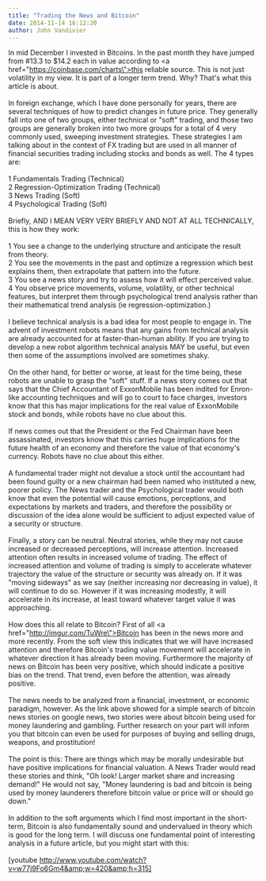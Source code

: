 ```yaml
---
title: "Trading the News and Bitcoin"
date: 2014-11-14 16:12:20
author: John Vandivier
---
```




In mid December I invested in Bitcoins. In the past month they have jumped from #13.3 to $14.2 each in value according to <a href=\"https://coinbase.com/charts\">this reliable source</a>. This is not just volatility in my view. It is part of a longer term trend. Why? That's what this article is about.<br /><br />In foreign exchange, which I have done personally for years, there are several techniques of how to predict changes in future price. They generally fall into one of two groups, either technical or \"soft\" trading, and those two groups are generally broken into two more groups for a total of 4 very commonly used, sweeping investment strategies. These strategies I am talking about in the context of FX trading but are used in all manner of financial securities trading including stocks and bonds as well. The 4 types are:<br /><br />1 Fundamentals Trading (Technical)<br />2 Regression-Optimization Trading (Technical)<br />3 News Trading (Soft)<br />4 Psychological Trading (Soft)<br /><br />Briefly, AND I MEAN VERY VERY BRIEFLY AND NOT AT ALL TECHNICALLY, this is how they work:<br /><br />1 You see a change to the underlying structure and anticipate the result from theory.<br />2 You see the movements in the past and optimize a regression which best explains them, then extrapolate that pattern into the future.<br />3 You see a news story and try to assess how it will effect perceived value.<br />4 You observe price movements, volume, volatility, or other technical features, but interpret them through psychological trend analysis rather than their mathematical trend analysis (ie regression-optimization.)<br /><br />I believe technical analysis is a bad idea for most people to engage in. The advent of investment robots means that any gains from technical analysis are already accounted for at faster-than-human ability. If you are trying to develop a new robot algorithm technical analysis MAY be useful, but even then some of the assumptions involved are sometimes shaky.<br /><br />On the other hand, for better or worse, at least for the time being, these robots are unable to grasp the \"soft\" stuff. If a news story comes out that says that the Chief Accountant of ExxonMobile has been indited for Enron-like accounting techniques and will go to court to face charges, investors know that this has major implications for the real value of ExxonMobile stock and bonds, while robots have no clue about this.<br /><br />If news comes out that the President or the Fed Chairman have been assassinated, investors know that this carries huge implications for the future health of an economy and therefore the value of that economy's currency. Robots have no clue about this either.<br /><br />A fundamental trader might not devalue a stock until the accountant had been found guilty or a new chairman had been named who instituted a new, poorer policy. The News trader and the Psychological trader would both know that even the potential will cause emotions, perceptions, and expectations by markets and traders, and therefore the possibility or discussion of the idea alone would be sufficient to adjust expected value of a security or structure.<br /><br />Finally, a story can be neutral. Neutral stories, while they may not cause increased or decreased perceptions, will increase attention. Increased attention often results in increased volume of trading. The effect of increased attention and volume of trading is simply to accelerate whatever trajectory the value of the structure or security was already on. If it was \"moving sideways\" as we say (neither increasing nor decreasing in value), it will continue to do so. However if it was increasing modestly, it will accelerate in its increase, at least toward whatever target value it was approaching.<br /><br />How does this all relate to Bitcoin? First of all <a href=\"http://imgur.com/TuWre\">Bitcoin has been in the news</a> more and more recently. From the soft view this indicates that we will have increased attention and therefore Bitcoin's trading value movement will accelerate in whatever direction it has already been moving. Furthermore the majority of news on Bitcoin has been very positive, which should indicate a positive bias on the trend. That trend, even before the attention, was already positive.<br /><br />The news needs to be analyzed from a financial, investment, or economic paradigm, however. As the link above showed for a simple search of bitcoin news stories on google news, two stories were about bitcoin being used for money laundering and gambling. Further research on your part will inform you that bitcoin can even be used for purposes of buying and selling drugs, weapons, and prostitution!<br /><br />The point is this: There are things which may be morally undesirable but have positive implications for financial valuation. A News Trader would read these stories and think, \"Oh look! Larger market share and increasing demand!\" He would not say, \"Money laundering is bad and bitcoin is being used by money launderers therefore bitcoin value or price will or should go down.\"<br /><br />In addition to the soft arguments which I find most important in the short-term, Bitcoin is also fundamentally sound and undervalued in theory which is good for the long term. I will discuss one fundamental point of interesting analysis in a future article, but you might start with this:<br /><br />[youtube http://www.youtube.com/watch?v=w77j9Fo6Gm4&amp;w=420&amp;h=315]